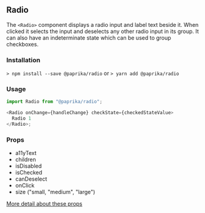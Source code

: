 ## Radio

The `<Radio>` component displays a radio input and label text beside it. When clicked it selects the input and deselects any other radio input in its group. It can also have an indeterminate state which can be used to group checkboxes.

### Installation

`> npm install --save @paprika/radio`
or
`> yarn add @paprika/radio`

### Usage

```js
import Radio from "@paprika/radio";

<Radio onChange={handleChange} checkState={checkedStateValue>
  Radio 1
</Radio>;
```

### Props

- a11yText
- children
- isDisabled
- isChecked
- canDeselect
- onClick
- size ("small, "medium", "large")

[More detail about these props](https://github.com/acl-services/paprika/blob/master/packages/Checkbox/src/Radio.js)
